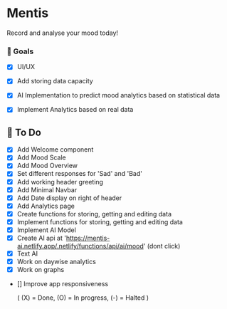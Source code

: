# Mentis
Record and analyse your mood today!

### 🚀 Goals

- [X] UI/UX
- [X] Add storing data capacity
- [X] AI Implementation to predict mood analytics based on statistical data
- [X] Implement Analytics based on real data



## 📝 To Do

- [X] Add Welcome component
- [X] Add Mood Scale
- [X] Add Mood Overview
- [X] Set different responses for 'Sad' and 'Bad'
- [X] Add working header greeting
- [X] Add Minimal Navbar
- [X] Add Date display on right of header
- [X] Add Analytics page
- [X] Create functions for storing, getting and editing data
- [X] Implement functions for storing, getting and editing data
- [X] Implement AI Model
- [X] Create AI api at 'https://mentis-ai.netlify.app/.netlify/functions/api/ai/mood' (dont click)
- [X] Text AI
- [X] Work on daywise analytics
- [X] Work on graphs
- [] Improve app responsiveness

    ( (X) = Done, (O) = In progress, (-) = Halted )
